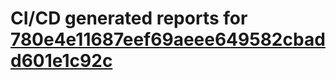 # CI/CD generated reports for [780e4e11687eef69aeee649582cbadd601e1c92c](https://github.com/hydephp/develop/commit/780e4e11687eef69aeee649582cbadd601e1c92c)
